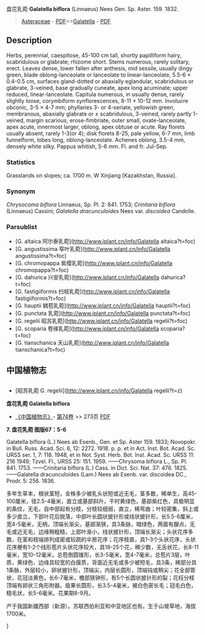 盘花乳菀 **Galatella biflora** (Linnaeus) Nees Gen. Sp. Aster. 159. 1832.

> [Asteraceae](http://www.iplant.cn/info/Asteraceae?t=foc) - [PDF](http://www.iplant.cn/foc/pdf/Asteraceae.pdf)>>[Galatella](http://www.iplant.cn/info/Galatella?t=foc) - [PDF](http://www.iplant.cn/foc/pdf/Galatella.pdf)

## Description

Herbs, perennial, caespitose, 45-100 cm tall, shortly papilliform hairy, scabridulous or glabrate; rhizome short. Stems numerous, rarely solitary, erect. Leaves dense, lower fallen after anthesis, mid sessile, usually dingy green, blade oblong-lanceolate or lanceolate to linear-lanceolate, 5.5-6 × 0.4-0.5 cm, surfaces gland-dotted or abaxially eglandular, scabridulous or glabrate, 3-veined, base gradually cuneate, apex long acuminate; upper reduced, linear-lanceolate. Capitula numerous, in usually dense, rarely slightly loose, corymbiform synflorescences, 8-11 × 10-12 mm. Involucre obconic, 3-5 × 4-7 mm; phyllaries 3- or 4-seriate, yellowish green, membranous, abaxially glabrate or ± scabridulous, 3-veined, rarely partly 1-veined, margin scarious, erose-fimbriate, outer small, ovate-lanceolate, apex acute, innermost larger, oblong, apex obtuse or acute. Ray florets usually absent, rarely 1-3(or 4); disk florets 8-25, pale yellow, 6-7 mm, limb funnelform, lobes long, oblong-lanceolate. Achenes oblong, 3.5-4 mm, densely white silky. Pappus whitish, 5-6 mm. Fl. and fr. Jul-Sep.

### Statistics
Grasslands on slopes; ca. 1700 m. W Xinjiang [Kazakhstan, Russia].

### Synonym
*Chrysocoma biflora* Linnaeus, Sp. Pl. 2: 841. 1753; *Crinitaria biflora* (Linnaeus) Cassini; *Galatella dracunculoides* Nees var. *discoidea* Candolle.

### Parsublist

* [G.  altaica  阿尔泰乳菀](http://www.iplant.cn/info/Galatella altaica?t=foc)
* [G.  angustissima  窄叶乳菀](http://www.iplant.cn/info/Galatella angustissima?t=foc)
* [G.  chromopappa  紫缨乳菀](http://www.iplant.cn/info/Galatella chromopappa?t=foc)
* [G.  dahurica  兴安乳菀](http://www.iplant.cn/info/Galatella dahurica?t=foc)
* [G.  fastigiiformis  扫枝乳菀](http://www.iplant.cn/info/Galatella fastigiiformis?t=foc)
* [G.  hauptii  鳞苞乳菀](http://www.iplant.cn/info/Galatella hauptii?t=foc)
* [G.  punctata  乳菀](http://www.iplant.cn/info/Galatella punctata?t=foc)
* [G.  regelii  昭苏乳菀](http://www.iplant.cn/info/Galatella regelii?t=foc)
* [G.  scoparia  卷缘乳菀](http://www.iplant.cn/info/Galatella scoparia?t=foc)
* [G.  tianschanica  天山乳菀](http://www.iplant.cn/info/Galatella tianschanica?t=foc)

## 中国植物志

## 
* [昭苏乳菀  G.  regelii](http://www.iplant.cn/info/Galatella regelii?t=z)

**盘花乳菀 Galatella biflora**

* [《中国植物志》](http://www.iplant.cn/frps)- [第74卷](http://www.iplant.cn/frps/vol/74) >> 273页 [PDF](http://www.iplant.cn/frps/pdf/74/273.PDF)

**7. 盘花乳菀 图版67：5-6**

Galatella biflora (L.) Nees ab Esenb., Gen. et Sp. Aster 159. 1833; Novopokr. in Bull. Russ. Acad. Sci. 6, 12: 2272. 1918. p. p. et in Act. Inst. Bot. Acad. Sc. URSS ser. 1, 7: 118. 1948, et in Not. Syst. Herb. Bot. Inst. Acad. Sc. URSS 11: 216 1949; Tzvel. Fl., URSS 25: 151. 1959. ——Chrysoma biflora L., Sp. Pl. 841. 1753. ——Crinitaria biflora (L.) Cass. in Dict. Sci. Nat. 37: 476. 1825. ——Galatella dracunculoides (Lam.) Nees ab Esenb. var. discoidea DC., Prodr. 5: 256. 1836.

多年生草本，根状茎短，全株多少被乳头状短或近无毛，茎多数，稀单生，高45-100厘米，径2.5-4毫米，直立或基部斜升，干时黄绿色，基部紫红色，具极明显的条纹，无毛，自中部起有分枝，分枝较细弱，直立，稀弯曲；叶较密集，斜上或多少直立，下部叶花后脱落，中部叶长圆状披针形或线状披针形，长5.5-6厘米，宽4-5毫米，无柄，顶端长渐尖，基部渐狭，具3条脉，暗绿色，两面有腺点，无毛或近无毛，边缘稍粗糙，上部叶渐小，线状披针形，顶端长渐尖；头状花序多数，在茎和枝端排列成密或较疏的伞房花序；花序枝直，具1-3个头状花序，头状花序梗有1-2个线形苞片头状花序较大，具18-25个花，稀少数，无舌状花，长8-11毫米，宽10-12毫米，总苞倒圆锥形，长3-5毫米，宽4-7毫米，总苞片3层，叶质，黄绿色、边缘具较宽的白膜质，背面近无毛或多少被短毛，具3条，稀部分具1条脉，外层较小，卵状披针形，顶端尖，内层长圆形，顶端钝或稍尖；花全部管状，花冠淡黄色，长6-7毫米，檐部狭钟形，有5个长圆状披针形的裂；花枉分枝顶端有卵状三角形附器。瘦果长圆形，长3.5-4毫米，被白色密长毛；冠毛白色，糙毛状，长5-6毫米。花果期8-9月。

产于我国新疆西部（新源）。苏联西伯利亚和中亚地区也有。生于山坡草地，海拔1700米。

}